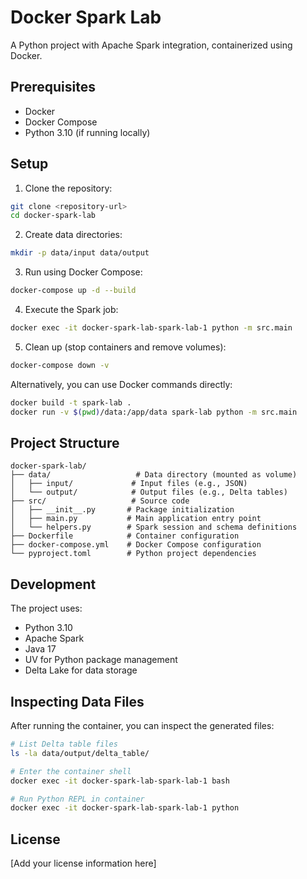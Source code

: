 # Docker Spark Lab

A Python project with Apache Spark integration, containerized using Docker.

## Prerequisites

- Docker
- Docker Compose
- Python 3.10 (if running locally)

## Setup

1. Clone the repository:

```bash
git clone <repository-url>
cd docker-spark-lab
```

2. Create data directories:

```bash
mkdir -p data/input data/output
```

3. Run using Docker Compose:

```bash
docker-compose up -d --build
```

4. Execute the Spark job:

```bash
docker exec -it docker-spark-lab-spark-lab-1 python -m src.main
```

5. Clean up (stop containers and remove volumes):

```bash
docker-compose down -v
```

Alternatively, you can use Docker commands directly:

```bash
docker build -t spark-lab .
docker run -v $(pwd)/data:/app/data spark-lab python -m src.main
```

## Project Structure

```
docker-spark-lab/
├── data/                   # Data directory (mounted as volume)
│   ├── input/             # Input files (e.g., JSON)
│   └── output/            # Output files (e.g., Delta tables)
├── src/                   # Source code
│   ├── __init__.py       # Package initialization
│   ├── main.py           # Main application entry point
│   └── helpers.py        # Spark session and schema definitions
├── Dockerfile            # Container configuration
├── docker-compose.yml    # Docker Compose configuration
└── pyproject.toml        # Python project dependencies
```

## Development

The project uses:

- Python 3.10
- Apache Spark
- Java 17
- UV for Python package management
- Delta Lake for data storage

## Inspecting Data Files

After running the container, you can inspect the generated files:

```bash
# List Delta table files
ls -la data/output/delta_table/

# Enter the container shell
docker exec -it docker-spark-lab-spark-lab-1 bash

# Run Python REPL in container
docker exec -it docker-spark-lab-spark-lab-1 python
```

## License

[Add your license information here]
